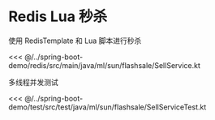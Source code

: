 # Redis Lua 秒杀

使用 RedisTemplate 和 Lua 脚本进行秒杀

<<< @/../spring-boot-demo/redis/src/main/java/ml/sun/flashsale/SellService.kt

多线程并发测试

<<< @/../spring-boot-demo/test/src/test/java/ml/sun/flashsale/SellServiceTest.kt
